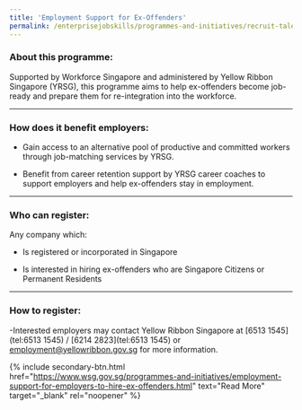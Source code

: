 ```yaml
---
title: 'Employment Support for Ex-Offenders'
permalink: /enterprisejobskills/programmes-and-initiatives/recruit-talent/employment-support-for-ex-offenders/
---
```


### About this programme:

Supported by Workforce Singapore and administered by Yellow Ribbon Singapore (YRSG), this programme aims to help ex-offenders become job-ready and prepare them for re-integration into the workforce.

---

### How does it benefit employers:

- Gain access to an alternative pool of productive and committed workers through job-matching services by YRSG.

- Benefit from career retention support by YRSG career coaches to support employers and help ex-offenders stay in employment.

---

### Who can register:

Any company which:

- Is registered or incorporated in Singapore

- Is interested in hiring ex-offenders who are Singapore Citizens or Permanent Residents

---

### How to register:

-Interested employers may contact Yellow Ribbon Singapore at [6513 1545](tel:6513 1545) / [6214 2823](tel:6513 1545) or [employment@yellowribbon.gov.sg](mailto:employment@yellowribbon.gov.sg) for more information.

{% include secondary-btn.html href="https://www.wsg.gov.sg/programmes-and-initiatives/employment-support-for-employers-to-hire-ex-offenders.html" text="Read More" target="_blank" rel="noopener" %}

<script src="/jquery/jquery.min.js"></script>
<script src="/jquery/resize-tables.js"></script>
